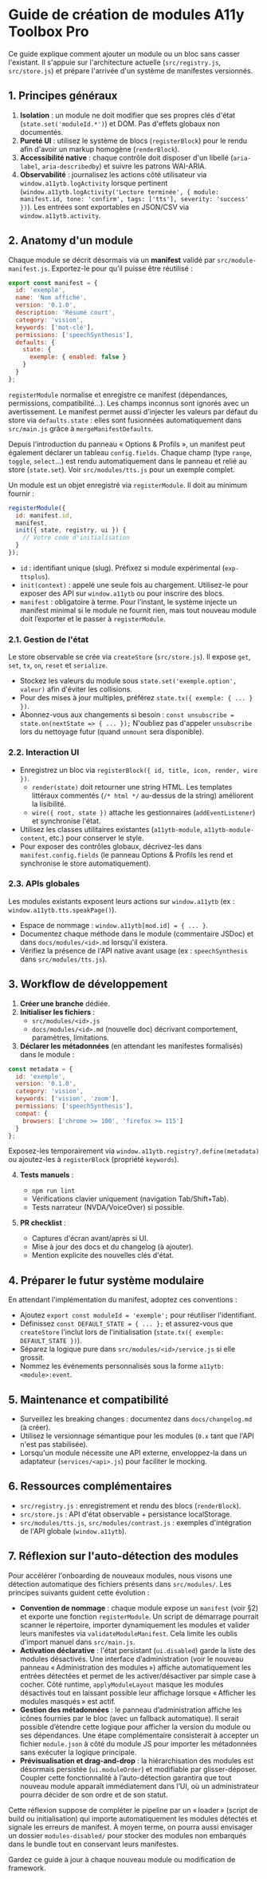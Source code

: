 # Guide de création de modules A11y Toolbox Pro

Ce guide explique comment ajouter un module ou un bloc sans casser l'existant. Il s'appuie sur l'architecture actuelle (`src/registry.js`, `src/store.js`) et prépare l'arrivée d'un système de manifestes versionnés.

## 1. Principes généraux

1. **Isolation** : un module ne doit modifier que ses propres clés d'état (`state.set('moduleId.*')`) et DOM. Pas d'effets globaux non documentés.
2. **Pureté UI** : utilisez le système de blocs (`registerBlock`) pour le rendu afin d'avoir un markup homogène (`renderBlock`).
3. **Accessibilité native** : chaque contrôle doit disposer d'un libellé (`aria-label`, `aria-describedby`) et suivre les patrons WAI-ARIA.
4. **Observabilité** : journalisez les actions côté utilisateur via `window.a11ytb.logActivity` lorsque pertinent (`window.a11ytb.logActivity('Lecture terminée', { module: manifest.id, tone: 'confirm', tags: ['tts'], severity: 'success' })`). Les entrées sont exportables en JSON/CSV via `window.a11ytb.activity`.

## 2. Anatomy d'un module

Chaque module se décrit désormais via un **manifest** validé par `src/module-manifest.js`. Exportez-le pour qu’il puisse être
réutilisé :

```js
export const manifest = {
  id: 'exemple',
  name: 'Nom affiché',
  version: '0.1.0',
  description: 'Résumé court',
  category: 'vision',
  keywords: ['mot-clé'],
  permissions: ['speechSynthesis'],
  defaults: {
    state: {
      exemple: { enabled: false }
    }
  }
};
```

`registerModule` normalise et enregistre ce manifest (dépendances, permissions, compatibilité…). Les champs inconnus sont
ignorés avec un avertissement. Le manifest permet aussi d’injecter les valeurs par défaut du store via `defaults.state` :
elles sont fusionnées automatiquement dans `src/main.js` grâce à `mergeManifestDefaults`.

Depuis l’introduction du panneau « Options & Profils », un manifest peut également déclarer un tableau `config.fields`.
Chaque champ (type `range`, `toggle`, `select`…) est rendu automatiquement dans le panneau et relié au store (`state.set`).
Voir `src/modules/tts.js` pour un exemple complet.

Un module est un objet enregistré via `registerModule`. Il doit au minimum fournir :

```js
registerModule({
  id: manifest.id,
  manifest,
  init({ state, registry, ui }) {
    // Votre code d'initialisation
  }
});
```

- `id` : identifiant unique (slug). Préfixez si module expérimental (`exp-ttsplus`).
- `init(context)` : appelé une seule fois au chargement. Utilisez-le pour exposer des API sur `window.a11ytb` ou pour inscrire des blocs.
- `manifest` : obligatoire à terme. Pour l’instant, le système injecte un manifest minimal si le module ne fournit rien, mais
  tout nouveau module doit l’exporter et le passer à `registerModule`.

### 2.1. Gestion de l'état

Le store observable se crée via `createStore` (`src/store.js`). Il expose `get`, `set`, `tx`, `on`, `reset` et `serialize`.

- Stockez les valeurs du module sous `state.set('exemple.option', valeur)` afin d'éviter les collisions.
- Pour des mises à jour multiples, préférez `state.tx({ exemple: { ... } })`.
- Abonnez-vous aux changements si besoin : `const unsubscribe = state.on(nextState => { ... });` N'oubliez pas d'appeler `unsubscribe` lors du nettoyage futur (quand `unmount` sera disponible).

### 2.2. Interaction UI

- Enregistrez un bloc via `registerBlock({ id, title, icon, render, wire })`.
  - `render(state)` doit retourner une string HTML. Les templates littéraux commentés (`/* html */` au-dessus de la string) améliorent la lisibilité.
  - `wire({ root, state })` attache les gestionnaires (`addEventListener`) et synchronise l'état.
- Utilisez les classes utilitaires existantes (`a11ytb-module`, `a11ytb-module-content`, etc.) pour conserver le style.
- Pour exposer des contrôles globaux, décrivez-les dans `manifest.config.fields` (le panneau Options & Profils les rend et synchronise le store automatiquement).

### 2.3. APIs globales

Les modules existants exposent leurs actions sur `window.a11ytb` (ex : `window.a11ytb.tts.speakPage()`).

- Espace de nommage : `window.a11ytb[mod.id] = { ... }`.
- Documentez chaque méthode dans le module (commentaire JSDoc) et dans `docs/modules/<id>.md` lorsqu'il existera.
- Vérifiez la présence de l'API native avant usage (ex : `speechSynthesis` dans `src/modules/tts.js`).

## 3. Workflow de développement

1. **Créer une branche** dédiée.
2. **Initialiser les fichiers** :
   - `src/modules/<id>.js`
   - `docs/modules/<id>.md` (nouvelle doc) décrivant comportement, paramètres, limitations.
3. **Déclarer les métadonnées** (en attendant les manifestes formalisés) dans le module :

```js
const metadata = {
  id: 'exemple',
  version: '0.1.0',
  category: 'vision',
  keywords: ['vision', 'zoom'],
  permissions: ['speechSynthesis'],
  compat: {
    browsers: ['chrome >= 100', 'firefox >= 115']
  }
};
```

Exposez-les temporairement via `window.a11ytb.registry?.define(metadata)` ou ajoutez-les à `registerBlock` (propriété `keywords`).

4. **Tests manuels** :
   - `npm run lint`
   - Vérifications clavier uniquement (navigation Tab/Shift+Tab).
   - Tests narrateur (NVDA/VoiceOver) si possible.

5. **PR checklist** :
   - Captures d'écran avant/après si UI.
   - Mise à jour des docs et du changelog (à ajouter).
   - Mention explicite des nouvelles clés d'état.

## 4. Préparer le futur système modulaire

En attendant l'implémentation du manifest, adoptez ces conventions :

- Ajoutez `export const moduleId = 'exemple';` pour réutiliser l'identifiant.
- Définissez `const DEFAULT_STATE = { ... };` et assurez-vous que `createStore` l'inclut lors de l'initialisation (`state.tx({ exemple: DEFAULT_STATE })`).
- Séparez la logique pure dans `src/modules/<id>/service.js` si elle grossit.
- Nommez les événements personnalisés sous la forme `a11ytb:<module>:event`.

## 5. Maintenance et compatibilité

- Surveillez les breaking changes : documentez dans `docs/changelog.md` (à créer).
- Utilisez le versionnage sémantique pour les modules (`0.x` tant que l'API n'est pas stabilisée).
- Lorsqu'un module nécessite une API externe, enveloppez-la dans un adaptateur (`services/<api>.js`) pour faciliter le mocking.

## 6. Ressources complémentaires

- `src/registry.js` : enregistrement et rendu des blocs (`renderBlock`).
- `src/store.js` : API d'état observable + persistance localStorage.
- `src/modules/tts.js`, `src/modules/contrast.js` : exemples d'intégration de l'API globale (`window.a11ytb`).

## 7. Réflexion sur l'auto-détection des modules

Pour accélérer l'onboarding de nouveaux modules, nous visons une détection automatique des fichiers présents dans `src/modules/`. Les principes suivants guident cette évolution :

- **Convention de nommage** : chaque module expose un `manifest` (voir §2) et exporte une fonction `registerModule`. Un script de démarrage pourrait scanner le répertoire, importer dynamiquement les modules et valider leurs manifestes via `validateModuleManifest`. Cela limite les oublis d'import manuel dans `src/main.js`.
- **Activation déclarative** : l'état persistant (`ui.disabled`) garde la liste des modules désactivés. Une interface d’administration (voir le nouveau panneau « Administration des modules ») affiche automatiquement les entrées détectées et permet de les activer/désactiver par simple case à cocher. Côté runtime, `applyModuleLayout` masque les modules désactivés tout en laissant possible leur affichage lorsque « Afficher les modules masqués » est actif.
- **Gestion des métadonnées** : le panneau d’administration affiche les icônes fournies par le bloc (avec un fallback automatique). Il serait possible d’étendre cette logique pour afficher la version du module ou ses dépendances. Une étape complémentaire consisterait à accepter un fichier `module.json` à côté du module JS pour importer les métadonnées sans exécuter la logique principale.
- **Prévisualisation et drag-and-drop** : la hiérarchisation des modules est désormais persistée (`ui.moduleOrder`) et modifiable par glisser-déposer. Coupler cette fonctionnalité à l’auto-détection garantira que tout nouveau module apparaît immédiatement dans l’UI, où un administrateur pourra décider de son ordre et de son statut.

Cette réflexion suppose de compléter le pipeline par un « loader » (script de build ou initialisation) qui importe automatiquement les modules détectés et signale les erreurs de manifest. À moyen terme, on pourra aussi envisager un dossier `modules-disabled/` pour stocker des modules non embarqués dans le bundle tout en conservant leurs manifestes.

Gardez ce guide à jour à chaque nouveau module ou modification de framework.

